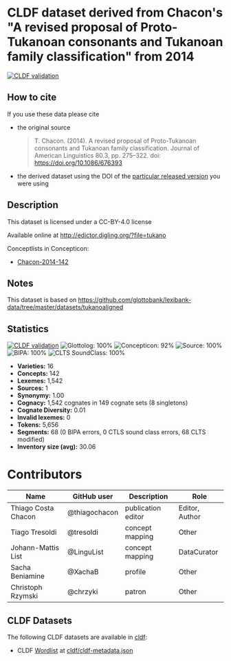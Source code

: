 # CLDF dataset derived from Chacon's "A revised proposal of Proto-Tukanoan consonants and Tukanoan family classification" from 2014

[![CLDF validation](https://github.com/lexibank/chacontukanoan/workflows/CLDF-validation/badge.svg)](https://github.com/lexibank/chacontukanoan/actions?query=workflow%3ACLDF-validation)

## How to cite

If you use these data please cite
- the original source
  > T. Chacon. (2014). A revised proposal of Proto-Tukanoan consonants and Tukanoan family classification. Journal of American Linguistics 80.3, pp. 275–322. doi: https://doi.org/10.1086/676393
- the derived dataset using the DOI of the [particular released version](../../releases/) you were using

## Description


This dataset is licensed under a CC-BY-4.0 license

Available online at http://edictor.digling.org/?file=tukano


Conceptlists in Concepticon:
- [Chacon-2014-142](https://concepticon.clld.org/contributions/Chacon-2014-142)
## Notes


This dataset is based on https://github.com/glottobank/lexibank-data/tree/master/datasets/tukanoaligned


## Statistics


[![CLDF validation](https://github.com/lexibank/chacontukanoan/workflows/CLDF-validation/badge.svg)](https://github.com/lexibank/chacontukanoan/actions?query=workflow%3ACLDF-validation)
![Glottolog: 100%](https://img.shields.io/badge/Glottolog-100%25-brightgreen.svg "Glottolog: 100%")
![Concepticon: 92%](https://img.shields.io/badge/Concepticon-92%25-green.svg "Concepticon: 92%")
![Source: 100%](https://img.shields.io/badge/Source-100%25-brightgreen.svg "Source: 100%")
![BIPA: 100%](https://img.shields.io/badge/BIPA-100%25-brightgreen.svg "BIPA: 100%")
![CLTS SoundClass: 100%](https://img.shields.io/badge/CLTS%20SoundClass-100%25-brightgreen.svg "CLTS SoundClass: 100%")

- **Varieties:** 16
- **Concepts:** 142
- **Lexemes:** 1,542
- **Sources:** 1
- **Synonymy:** 1.00
- **Cognacy:** 1,542 cognates in 149 cognate sets (8 singletons)
- **Cognate Diversity:** 0.01
- **Invalid lexemes:** 0
- **Tokens:** 5,656
- **Segments:** 68 (0 BIPA errors, 0 CTLS sound class errors, 68 CLTS modified)
- **Inventory size (avg):** 30.06

# Contributors

Name | GitHub user | Description| Role
--- | --- | --- | ---
Thiago Costa Chacon | @thiagochacon | publication editor | Editor, Author
Tiago Tresoldi | @tresoldi | concept mapping | Other
Johann-Mattis List | @LinguList | concept mapping | DataCurator
Sacha Beniamine | @XachaB | profile | Other
Christoph Rzymski | @chrzyki | patron | Other




## CLDF Datasets

The following CLDF datasets are available in [cldf](cldf):

- CLDF [Wordlist](https://github.com/cldf/cldf/tree/master/modules/Wordlist) at [cldf/cldf-metadata.json](cldf/cldf-metadata.json)